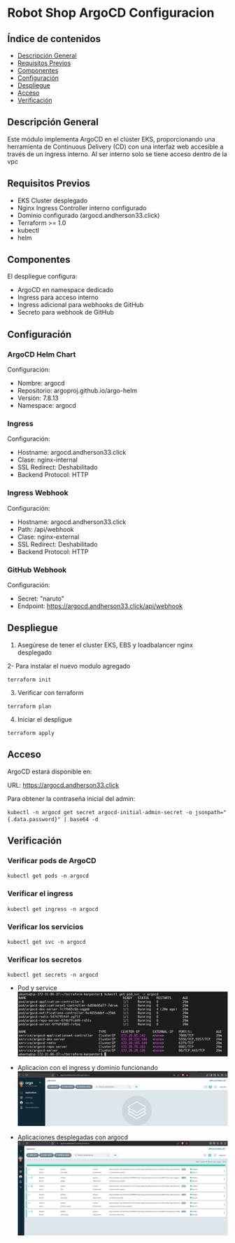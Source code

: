 # Robot Shop ArgoCD Configuracion

## Índice de contenidos
* [Descripción General](#descripcion)
* [Requisitos Previos](#requisitos)
* [Componentes](#componentes)
* [Configuración](#configuracion)
* [Despliegue](#despliegue)
* [Acceso](#acceso)
* [Verificación](#verificacion)

<a name="descripcion"></a>
## Descripción General
Este módulo implementa ArgoCD en el clúster EKS, proporcionando una herramienta de Continuous Delivery (CD) con una interfaz web accesible a través de un ingress interno. Al ser interno solo se tiene acceso dentro de la vpc

<a name="requisitos"></a>
## Requisitos Previos
- EKS Cluster desplegado
- Nginx Ingress Controller interno configurado
- Dominio configurado (argocd.andherson33.click)
- Terraform >= 1.0
- kubectl
- helm

<a name="componentes"></a>
## Componentes
El despliegue configura:
- ArgoCD en namespace dedicado
- Ingress para acceso interno
- Ingress adicional para webhooks de GitHub
- Secreto para webhook de GitHub

<a name="configuracion"></a>
## Configuración

### ArgoCD Helm Chart
Configuración:
- Nombre: argocd
- Repositorio: argoproj.github.io/argo-helm
- Versión: 7.8.13
- Namespace: argocd

### Ingress
Configuración:
- Hostname: argocd.andherson33.click
- Clase: nginx-internal
- SSL Redirect: Deshabilitado
- Backend Protocol: HTTP

### Ingress Webhook
Configuración:
- Hostname: argocd.andherson33.click
- Path: /api/webhook
- Clase: nginx-external
- SSL Redirect: Deshabilitado
- Backend Protocol: HTTP

### GitHub Webhook
Configuración:
- Secret: "naruto"
- Endpoint: https://argocd.andherson33.click/api/webhook

<a name="despliegue"></a>
## Despliegue
1. Asegúrese de tener el cluster EKS, EBS y loadbalancer nginx desplegado 

2- Para instalar el nuevo modulo agregado
```
terraform init
```
3. Verificar con terraform
```
terraform plan
```
4. Iniciar el despligue
```
terraform apply
```

<a name="acceso"></a>
## Acceso

ArgoCD estará disponible en:

URL: https://argocd.andherson33.click

Para obtener la contraseña inicial del admin:
```
kubectl -n argocd get secret argocd-initial-admin-secret -o jsonpath="{.data.password}" | base64 -d
```
<a name="verificacion"></a>
## Verificación

### Verificar pods de ArgoCD
```
kubectl get pods -n argocd
```
### Verificar el ingress
```
kubectl get ingress -n argocd
```
### Verificar los servicios
```
kubectl get svc -n argocd
```
### Verificar los secretos
```
kubectl get secrets -n argocd
```

- Pod y service
![Arquitectura](https://github.com/Andherson333333/robot-shop/blob/master/Infrastructure-cloud-EKS/infra-node/Argocd-helm/imagenes/argocd-1.png)

- Aplicacion con el ingress y dominio funcionando
![Arquitectura](https://github.com/Andherson333333/robot-shop/blob/master/Infrastructure-cloud-EKS/infra-node/Argocd-helm/imagenes/argocd-2.png)

- Aplicaciones desplegadas con argocd
![Arquitectura](https://github.com/Andherson333333/robot-shop/blob/master/Infrastructure-cloud-EKS/infra-node/Argocd-helm/imagenes/argocd-3.png)
